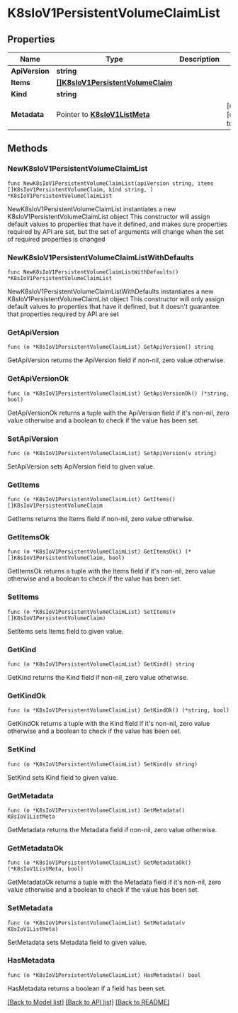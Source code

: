 # K8sIoV1PersistentVolumeClaimList

## Properties

Name | Type | Description | Notes
------------ | ------------- | ------------- | -------------
**ApiVersion** | **string** |  | 
**Items** | [**[]K8sIoV1PersistentVolumeClaim**](K8sIoV1PersistentVolumeClaim.md) |  | 
**Kind** | **string** |  | 
**Metadata** | Pointer to [**K8sIoV1ListMeta**](K8sIoV1ListMeta.md) |  | [optional] [default to {}]

## Methods

### NewK8sIoV1PersistentVolumeClaimList

`func NewK8sIoV1PersistentVolumeClaimList(apiVersion string, items []K8sIoV1PersistentVolumeClaim, kind string, ) *K8sIoV1PersistentVolumeClaimList`

NewK8sIoV1PersistentVolumeClaimList instantiates a new K8sIoV1PersistentVolumeClaimList object
This constructor will assign default values to properties that have it defined,
and makes sure properties required by API are set, but the set of arguments
will change when the set of required properties is changed

### NewK8sIoV1PersistentVolumeClaimListWithDefaults

`func NewK8sIoV1PersistentVolumeClaimListWithDefaults() *K8sIoV1PersistentVolumeClaimList`

NewK8sIoV1PersistentVolumeClaimListWithDefaults instantiates a new K8sIoV1PersistentVolumeClaimList object
This constructor will only assign default values to properties that have it defined,
but it doesn't guarantee that properties required by API are set

### GetApiVersion

`func (o *K8sIoV1PersistentVolumeClaimList) GetApiVersion() string`

GetApiVersion returns the ApiVersion field if non-nil, zero value otherwise.

### GetApiVersionOk

`func (o *K8sIoV1PersistentVolumeClaimList) GetApiVersionOk() (*string, bool)`

GetApiVersionOk returns a tuple with the ApiVersion field if it's non-nil, zero value otherwise
and a boolean to check if the value has been set.

### SetApiVersion

`func (o *K8sIoV1PersistentVolumeClaimList) SetApiVersion(v string)`

SetApiVersion sets ApiVersion field to given value.


### GetItems

`func (o *K8sIoV1PersistentVolumeClaimList) GetItems() []K8sIoV1PersistentVolumeClaim`

GetItems returns the Items field if non-nil, zero value otherwise.

### GetItemsOk

`func (o *K8sIoV1PersistentVolumeClaimList) GetItemsOk() (*[]K8sIoV1PersistentVolumeClaim, bool)`

GetItemsOk returns a tuple with the Items field if it's non-nil, zero value otherwise
and a boolean to check if the value has been set.

### SetItems

`func (o *K8sIoV1PersistentVolumeClaimList) SetItems(v []K8sIoV1PersistentVolumeClaim)`

SetItems sets Items field to given value.


### GetKind

`func (o *K8sIoV1PersistentVolumeClaimList) GetKind() string`

GetKind returns the Kind field if non-nil, zero value otherwise.

### GetKindOk

`func (o *K8sIoV1PersistentVolumeClaimList) GetKindOk() (*string, bool)`

GetKindOk returns a tuple with the Kind field if it's non-nil, zero value otherwise
and a boolean to check if the value has been set.

### SetKind

`func (o *K8sIoV1PersistentVolumeClaimList) SetKind(v string)`

SetKind sets Kind field to given value.


### GetMetadata

`func (o *K8sIoV1PersistentVolumeClaimList) GetMetadata() K8sIoV1ListMeta`

GetMetadata returns the Metadata field if non-nil, zero value otherwise.

### GetMetadataOk

`func (o *K8sIoV1PersistentVolumeClaimList) GetMetadataOk() (*K8sIoV1ListMeta, bool)`

GetMetadataOk returns a tuple with the Metadata field if it's non-nil, zero value otherwise
and a boolean to check if the value has been set.

### SetMetadata

`func (o *K8sIoV1PersistentVolumeClaimList) SetMetadata(v K8sIoV1ListMeta)`

SetMetadata sets Metadata field to given value.

### HasMetadata

`func (o *K8sIoV1PersistentVolumeClaimList) HasMetadata() bool`

HasMetadata returns a boolean if a field has been set.


[[Back to Model list]](../README.md#documentation-for-models) [[Back to API list]](../README.md#documentation-for-api-endpoints) [[Back to README]](../README.md)


